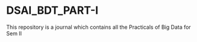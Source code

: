 # DSAI_BDT_PART-I
This repository is a journal which contains all the Practicals of Big Data for Sem II

